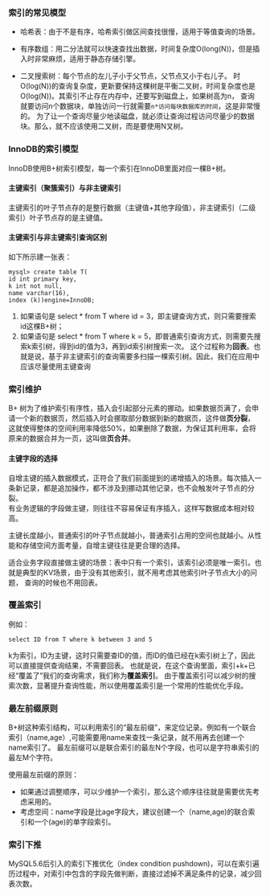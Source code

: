 ### 索引的常见模型
* 哈希表：由于不是有序，哈希索引做区间查找很慢，适用于等值查询的场景。  

* 有序数组：用二分法就可以快速查找出数据，时间复杂度O(long(N))，但是插入时非常麻烦，适用于静态存储引擎。  

*  二叉搜索树：每个节点的左儿子小于父节点，父节点又小于右儿子。
时O(log(N))的查询复杂度，更新要保持这棵树是平衡二叉树，时间复杂度也是O(log(N))。其索引不止存在内存中，还要写到磁盘上，如果树高为n，
查询就要访问n个数据块，单独访问一行就需要`n*访问每块数据库的时间`，这是非常慢的。
为了让一个查询尽量少地读磁盘，就必须让查询过程访问尽量少的数据块。那么，就不应该使用二叉树，而是要使用N叉树。 

### InnoDB的索引模型 
InnoDB使用B+树索引模型，每一个索引在InnoDB里面对应一棵B+树。
#### 主键索引（聚簇索引）与非主键索引
主键索引的叶子节点存的是整行数据（主键值+其他字段值），非主键索引（二级索引）叶子节点存的是主键值。
#### 主键索引与非主键索引查询区别  
如下所示建一张表：  
```MySQL
mysql> create table T(
id int primary key, 
k int not null, 
name varchar(16),
index (k))engine=InnoDB;

```
1. 如果语句是 select * from T where id = 3，即主键查询方式，则只需要搜索id这棵B+树；
2. 如果语句是 select * from T where k = 5，即普通索引查询方式，则需要先搜索k索引树，得到id的值为3，再到id索引树搜索一次。
这个过程称为**回表**。也就是说，基于非主键索引的查询需要多扫描一棵索引树。因此，我们在应用中应该尽量使用主键查询

### 索引维护
B+ 树为了维护索引有序性，插入会引起部分元素的挪动。如果数据页满了，会申请一个新的数据页，然后插入时会挪取部分数据到新的数据页，这件做**页分裂**，
这就使得整体的空间利用率降低50%，如果删除了数据，为保证其利用率，会将原来的数据合并为一页，这叫做**页合并**。  

#### 主键字段的选择
自增主键的插入数据模式，正符合了我们前面提到的递增插入的场景。每次插入一条新记录，都是追加操作，都不涉及到挪动其他记录，也不会触发叶子节点的分裂。  
有业务逻辑的字段做主键，则往往不容易保证有序插入，这样写数据成本相对较高。   

主键长度越小，普通索引的叶子节点就越小，普通索引占用的空间也就越小。从性能和存储空间方面考量，自增主键往往是更合理的选择。 

适合业务字段直接做主键的场景：表中只有一个索引，该索引必须是唯一索引。也就是典型的KV场景，由于没有其他索引，就不用考虑其他索引叶子节点大小的问题，
查询的时候也不用回表。  

### 覆盖索引
例如：
```MySQL
select ID from T where k between 3 and 5
```
k为索引，ID为主键，这时只需要查ID的值，而ID的值已经在k索引树上了，因此可以直接提供查询结果，不需要回表。
也就是说，在这个查询里面，索引+k+已经“覆盖了”我们的查询需求，我们称为**覆盖索引**。
由于覆盖索引可以减少树的搜索次数，显著提升查询性能，所以使用覆盖索引是一个常用的性能优化手段。

### 最左前缀原则
B+树这种索引结构，可以利用索引的“最左前缀”，来定位记录。例如有一个联合索引（name,age）,可能需要用name来查找一条记录，就不用再去创建一个name索引了。
最左前缀可以是联合索引的最左N个字段，也可以是字符串索引的最左M个字符。  

使用最左前缀的原则：
* 如果通过调整顺序，可以少维护一个索引，那么这个顺序往往就是需要优先考虑采用的。
* 考虑空间：name字段是比age字段大，建议创建一个（name,age)的联合索引和一个(age)的单字段索引。 

### 索引下推
MySQL5.6后引入的索引下推优化（index condition pushdown)，可以在索引遍历过程中，对索引中包含的字段先做判断，直接过滤掉不满足条件的记录，减少回表次数。








